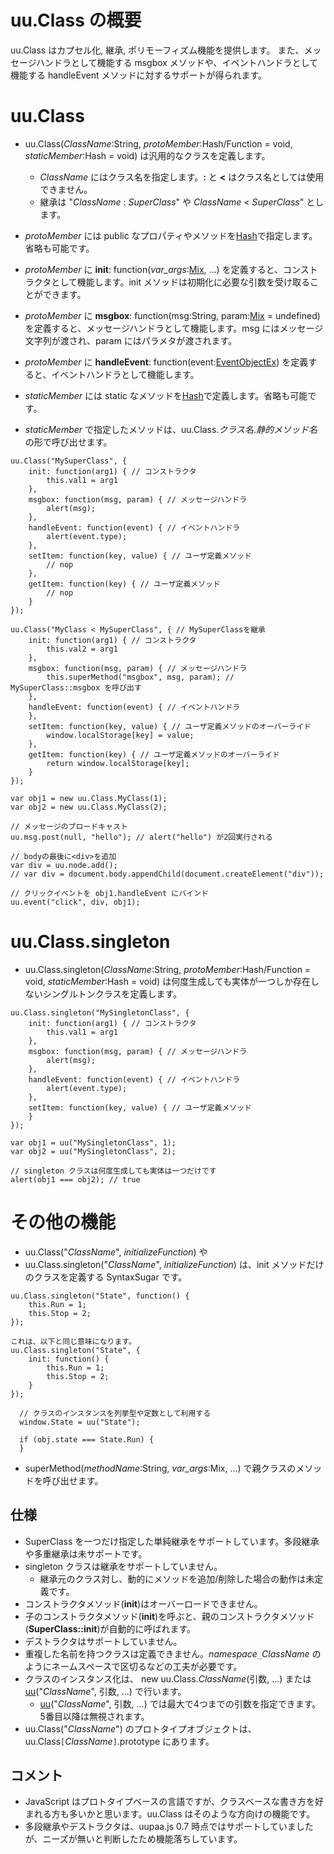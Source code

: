 

# uu.Class の概要 #

uu.Class はカプセル化, 継承, ポリモーフィズム機能を提供します。
また、メッセージハンドラとして機能する msgbox メソッドや、イベントハンドラとして機能する handleEvent メソッドに対するサポートが得られます。

# uu.Class #

  * uu.Class(_ClassName_:String, _protoMember_:Hash/Function = void, _staticMember_:Hash = void) は汎用的なクラスを定義します。
    * _ClassName_ にはクラス名を指定します。**:** と **<** はクラス名としては使用できません。
    * 継承は "_ClassName_ : _SuperClass_" や _ClassName_ < _SuperClass_" とします。

  * _protoMember_ には public なプロパティやメソッドを[Hash](Hash.md)で指定します。省略も可能です。
  * _protoMember_ に **init**: function(_var\_args_:[Mix](Mix.md), ...) を定義すると、コンストラクタとして機能します。init メソッドは初期化に必要な引数を受け取ることができます。
  * _protoMember_ に **msgbox**: function(msg:String, param:[Mix](Mix.md) = undefined) を定義すると、メッセージハンドラとして機能します。msg にはメッセージ文字列が渡され、param にはパラメタが渡されます。
  * _protoMember_ に **handleEvent**: function(event:[EventObjectEx](EventObjectEx.md)) を定義すると、イベントハンドラとして機能します。
  * _staticMember_ には static なメソッドを[Hash](Hash.md)で定義します。省略も可能です。
  * _staticMember_ で指定したメソッドは、uu.Class._クラス名_._静的メソッド名_ の形で呼び出せます。

```
uu.Class("MySuperClass", {
    init: function(arg1) { // コンストラクタ
        this.val1 = arg1
    },
    msgbox: function(msg, param) { // メッセージハンドラ
        alert(msg);
    },
    handleEvent: function(event) { // イベントハンドラ
        alert(event.type);
    },
    setItem: function(key, value) { // ユーザ定義メソッド
        // nop
    },
    getItem: function(key) { // ユーザ定義メソッド
        // nop
    }
});

uu.Class("MyClass < MySuperClass", { // MySuperClassを継承
    init: function(arg1) { // コンストラクタ
        this.val2 = arg1
    },
    msgbox: function(msg, param) { // メッセージハンドラ
        this.superMethod("msgbox", msg, param); // MySuperClass::msgbox を呼び出す
    },
    handleEvent: function(event) { // イベントハンドラ
    },
    setItem: function(key, value) { // ユーザ定義メソッドのオーバーライド
        window.localStorage[key] = value;
    },
    getItem: function(key) { // ユーザ定義メソッドのオーバーライド
        return window.localStorage[key];
    }
});
```
```
var obj1 = new uu.Class.MyClass(1);
var obj2 = new uu.Class.MyClass(2);

// メッセージのブロードキャスト
uu.msg.post(null, "hello"); // alert("hello") が2回実行される

// bodyの最後に<div>を追加
var div = uu.node.add();
// var div = document.body.appendChild(document.createElement("div")); 

// クリックイベントを obj1.handleEvent にバインド
uu.event("click", div, obj1);
```

# uu.Class.singleton #
  * uu.Class.singleton(_ClassName_:String, _protoMember_:Hash/Function = void, _staticMember_:Hash = void) は何度生成しても実体が一つしか存在しないシングルトンクラスを定義します。

```
uu.Class.singleton("MySingletonClass", {
    init: function(arg1) { // コンストラクタ
        this.val1 = arg1
    },
    msgbox: function(msg, param) { // メッセージハンドラ
        alert(msg);
    },
    handleEvent: function(event) { // イベントハンドラ
        alert(event.type);
    },
    setItem: function(key, value) { // ユーザ定義メソッド
    }
});
```
```
var obj1 = uu("MySingletonClass", 1);
var obj2 = uu("MySingletonClass", 2);

// singleton クラスは何度生成しても実体は一つだけです
alert(obj1 === obj2); // true
```


# その他の機能 #

  * uu.Class("_ClassName_", _initializeFunction_) や
  * uu.Class.singleton("_ClassName_", _initializeFunction_) は、init メソッドだけのクラスを定義する SyntaxSugar です。

```
uu.Class.singleton("State", function() {
    this.Run = 1;
    this.Stop = 2;
});

これは、以下と同じ意味になります。
uu.Class.singleton("State", {
    init: function() {
        this.Run = 1;
        this.Stop = 2;
    }
});
```
```
  // クラスのインスタンスを列挙型や定数として利用する
  window.State = uu("State");

  if (obj.state === State.Run) {
  }
```

  * superMethod(_methodName_:String, _var\_args_:Mix, ...) で親クラスのメソッドを呼び出せます。

## 仕様 ##
  * SuperClass を一つだけ指定した単純継承をサポートしています。多段継承や多重継承は未サポートです。
  * singleton クラスは継承をサポートしていません。
    * 継承元のクラス対し、動的にメソッドを追加/削除した場合の動作は未定義です。
  * コンストラクタメソッド(**init**)はオーバーロードできません。
  * 子のコンストラクタメソッド(**init**)を呼ぶと、親のコンストラクタメソッド(**SuperClass::init**)が自動的に呼ばれます。
  * デストラクタはサポートしていません。
  * 重複した名前を持つクラスは定義できません。_namespace_`_`_ClassName_ のようにネームスペースで区切るなどの工夫が必要です。
  * クラスのインスタンス化は、 new uu.Class._ClassName_(引数, ...) または [uu](uu.md)("_ClassName_", 引数, ...) で行います。
    * [uu](uu.md)("_ClassName_", 引数, ...) では最大で4つまでの引数を指定できます。5番目以降は無視されます。
  * uu.Class("_ClassName_") のプロトタイプオブジェクトは、uu.Class`[`_ClassName_`]`.prototype にあります。


## コメント ##
  * JavaScript はプロトタイプベースの言語ですが、クラスベースな書き方を好まれる方も多いかと思います。uu.Class はそのような方向けの機能です。
  * 多段継承やデストラクタは、uupaa.js 0.7 時点ではサポートしていましたが、ニーズが無いと判断したため機能落ちしています。